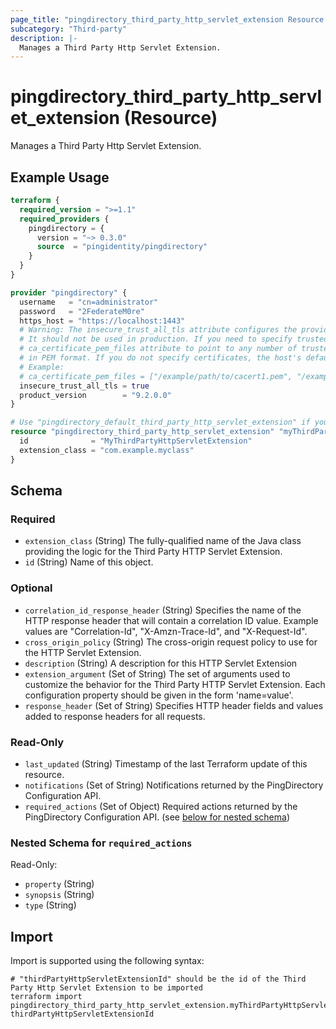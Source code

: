 ```yaml
---
page_title: "pingdirectory_third_party_http_servlet_extension Resource - terraform-provider-pingdirectory"
subcategory: "Third-party"
description: |-
  Manages a Third Party Http Servlet Extension.
---
```


# pingdirectory_third_party_http_servlet_extension (Resource)

Manages a Third Party Http Servlet Extension.

## Example Usage

```terraform
terraform {
  required_version = ">=1.1"
  required_providers {
    pingdirectory = {
      version = "~> 0.3.0"
      source  = "pingidentity/pingdirectory"
    }
  }
}

provider "pingdirectory" {
  username   = "cn=administrator"
  password   = "2FederateM0re"
  https_host = "https://localhost:1443"
  # Warning: The insecure_trust_all_tls attribute configures the provider to trust any certificate presented by the PingDirectory server.
  # It should not be used in production. If you need to specify trusted CA certificates, use the
  # ca_certificate_pem_files attribute to point to any number of trusted CA certificate files
  # in PEM format. If you do not specify certificates, the host's default root CA set will be used.
  # Example:
  # ca_certificate_pem_files = ["/example/path/to/cacert1.pem", "/example/path/to/cacert2.pem"]
  insecure_trust_all_tls = true
  product_version        = "9.2.0.0"
}

# Use "pingdirectory_default_third_party_http_servlet_extension" if you are adopting existing configuration from the PingDirectory server into Terraform
resource "pingdirectory_third_party_http_servlet_extension" "myThirdPartyHttpServletExtension" {
  id              = "MyThirdPartyHttpServletExtension"
  extension_class = "com.example.myclass"
}
```

<!-- schema generated by tfplugindocs -->
## Schema

### Required

- `extension_class` (String) The fully-qualified name of the Java class providing the logic for the Third Party HTTP Servlet Extension.
- `id` (String) Name of this object.

### Optional

- `correlation_id_response_header` (String) Specifies the name of the HTTP response header that will contain a correlation ID value. Example values are "Correlation-Id", "X-Amzn-Trace-Id", and "X-Request-Id".
- `cross_origin_policy` (String) The cross-origin request policy to use for the HTTP Servlet Extension.
- `description` (String) A description for this HTTP Servlet Extension
- `extension_argument` (Set of String) The set of arguments used to customize the behavior for the Third Party HTTP Servlet Extension. Each configuration property should be given in the form 'name=value'.
- `response_header` (Set of String) Specifies HTTP header fields and values added to response headers for all requests.

### Read-Only

- `last_updated` (String) Timestamp of the last Terraform update of this resource.
- `notifications` (Set of String) Notifications returned by the PingDirectory Configuration API.
- `required_actions` (Set of Object) Required actions returned by the PingDirectory Configuration API. (see [below for nested schema](#nestedatt--required_actions))

<a id="nestedatt--required_actions"></a>
### Nested Schema for `required_actions`

Read-Only:

- `property` (String)
- `synopsis` (String)
- `type` (String)

## Import

Import is supported using the following syntax:

```shell
# "thirdPartyHttpServletExtensionId" should be the id of the Third Party Http Servlet Extension to be imported
terraform import pingdirectory_third_party_http_servlet_extension.myThirdPartyHttpServletExtension thirdPartyHttpServletExtensionId
```